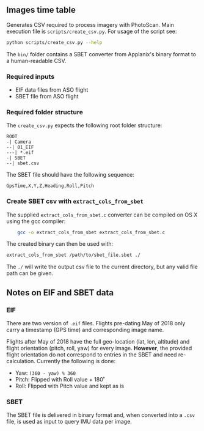 ## Images time table

Generates CSV required to process imagery with PhotoScan. Main execution file
is `scripts/create_csv.py`. For usage of the script see:
```bash
python scripts/create_csv.py --help
```

The `bin/` folder contains a SBET converter from Applanix's binary format to a 
human-readable CSV.

### Required inputs

* EIF data files from ASO flight
* SBET file from ASO flight

### Required folder structure

The `create_csv.py` expects the following root folder structure:
```
ROOT
-| Camera
--| 01_EIF
---| *.eif
-| SBET
--| sbet.csv
```

The SBET file should have the following sequence:
```
GpsTime,X,Y,Z,Heading,Roll,Pitch
```

### Create SBET csv with `extract_cols_from_sbet`

The supplied `extract_cols_from_sbet.c` converter can be compiled on OS X using
the gcc compiler:
```bash
    gcc -o extract_cols_from_sbet extract_cols_from_sbet.c
```

The created binary can then be used with:
```bash
extract_cols_from_sbet /path/to/sbet_file.sbet ./
```

The `./` will write the output csv file to the current directory, but any valid
file path can be given.

## Notes on EIF and SBET data

### EIF

There are two version of `.eif` files. Flights pre-dating May of 2018 only carry
a timestamp (GPS time) and corresponding image name.

Flights after May of 2018 have the full geo-location (lat, lon, altitude) and
flight orientation (pitch, roll, yaw) for every image. **However**, the provided
flight orientation do not correspond to entries in the SBET and need re-calculation.
Currently the following is done:
* Yaw: `(360 - yaw) % 360`
* Pitch: Flipped with Roll value + 180˚
* Roll: Flipped with Pitch value and kept as is

### SBET

The SBET file is delivered in binary format and, when converted into a `.csv` file, 
is used as input to query IMU data per image.
